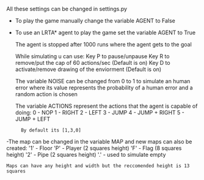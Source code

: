 All these settings can be changed in settings.py

- To play the game manually change the variable AGENT to False

- To use an LRTA* agent to play the game set the variable AGENT to True
    
    The agent is stopped after 1000 runs where the agent gets to the goal

    While simulating u can use:
        Key P to pause/unpause
        Key R to remove/put the cap of 60 actions/sec (Default is on)
        Key D to activate/remove drawing of the enviorment (Default is on)

    The variable NOISE can be changed from 0 to 1 to simulate an human error where its value represents the probability of a human error and a random action is chosen

    The variable ACTIONS represent the actions that the agent is capable of doing:
        0 - NOP
        1 - RIGHT
        2 - LEFT
        3 - JUMP
        4 - JUMP + RIGHT
        5 - JUMP + LEFT

        By default its [1,3,0]

-The map can be changed in the variable MAP and new maps can also be created:
    '1' - Floor
    'P' - Player (2 squares height)
    'F' - Flag (8 squares height)
    '2' - Pipe (2 squares height)
    '.' - used to simulate empty

    Maps can have any height and width but the reccomended height is 13 squares